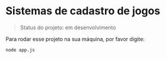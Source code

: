 <h1>Sistemas de cadastro de jogos</h1>

> Status do projeto: em desenvolvimento

Para rodar esse projeto na sua máquina, por favor digite:

```
node app.js
```
